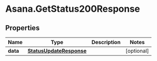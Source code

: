 # Asana.GetStatus200Response

## Properties

Name | Type | Description | Notes
------------ | ------------- | ------------- | -------------
**data** | [**StatusUpdateResponse**](StatusUpdateResponse.md) |  | [optional] 


